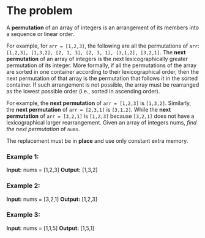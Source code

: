 # The problem

A **permutation** of an array of integers is an arrangement of its members into a sequence or linear order.

For example, for `arr = [1,2,3]`, the following are all the permutations of `arr`: `[1,2,3], [1,3,2], [2, 1, 3], [2, 3, 1], [3,1,2], [3,2,1]`.
The **next permutation** of an array of integers is the next lexicographically greater permutation of its integer. More formally, if all the permutations of the array are sorted in one container according to their lexicographical order, then the next permutation of that array is the permutation that follows it in the sorted container. If such arrangement is not possible, the array must be rearranged as the lowest possible order (i.e., sorted in ascending order).

For example, the **next permutation** of `arr = [1,2,3]` is `[1,3,2]`.
Similarly, the **next permutation** of `arr = [2,3,1]` is `[3,1,2]`.
While the **next permutation** of `arr = [3,2,1]` is `[1,2,3]` because `[3,2,1]` does not have a lexicographical larger rearrangement.
Given an array of integers nums, _find the next permutation_ of `nums`.

The replacement must be in **place** and use only constant extra memory.

### Example 1:

**Input:** nums = [1,2,3]
**Output:** [1,3,2]

### Example 2:

**Input:** nums = [3,2,1]
**Output:** [1,2,3]

### Example 3:

**Input:** nums = [1,1,5]
**Output:** [1,5,1]
